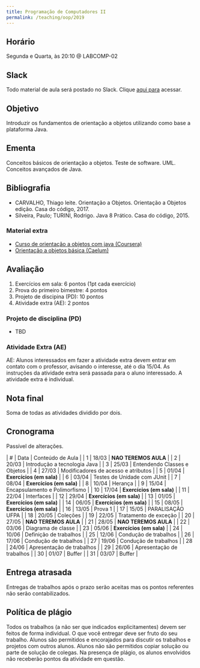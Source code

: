 ```yaml
---
title: Programação de Computadores II
permalink: /teaching/oop/2019
---
```


## Horário

Segunda e Quarta, às 20:10 @ LABCOMP-02

## Slack

Todo material de aula será postado no Slack. Clique [aqui para](https://join.slack.com/t/ufpaworkspace/shared_invite/enQtNTc5MTQ0MDA1NzQ3LWI2YzE1MTliYjQwNWZlMzkwYjhmMzdmNTI5NDVkOWM4Zjk2ZjJkMGI1YzBmMTE3OWJhMjE5YjAxYmVlYzBkNTk) acessar.

## Objetivo

Introduzir os fundamentos de orientação a objetos utilizando como base a plataforma Java.


## Ementa

Conceitos básicos de orientação a objetos. Teste de software. UML. Conceitos avançados de Java.


## Bibliografia

- CARVALHO, Thiago leite. Orientação a Objetos. Orientação a Objetos edição. Casa do código, 2017.
- Silveira, Paulo; TURINI, Rodrigo. Java 8 Prático. Casa do código, 2015.

### Material extra

- [Curso de orientação a objetos com java (Coursera)](https://www.coursera.org/learn/orientacao-a-objetos-com-java)
- [Orientação a objetos básica (Caelum)](https://www.caelum.com.br/apostila-java-orientacao-objetos/orientacao-a-objetos-basica/)

## Avaliação

1. Exercícios em sala: 6 pontos (1pt cada exercício)
2. Prova do primeiro bimestre: 4 pontos
3. Projeto de discipina (PD): 10 pontos
4. Atividade extra (AE): 2 pontos

### Projeto de disciplina (PD)

- TBD

### Atividade Extra (AE)

AE: Alunos interessados em fazer a atividade extra devem entrar em contato com o professor, avisando o interesse, até o dia 15/04. As instruções da atividade extra será passada para o aluno interessado. A atividade extra é individual.

## Nota final

Soma de todas as atividades dividido por dois.

## Cronograma

Passível de alterações.

| # | Data  | Conteúdo de Aula                        |
| 1 | 18/03 | **NAO TEREMOS AULA**                    |
| 2 | 20/03 | Introdução a tecnologia Java            |
| 3 | 25/03 | Entendendo Classes e Objetos            |
| 4 | 27/03 | Modificadores de acesso e atributos     |
| 5 | 01/04 | **Exercícios (em sala)**                |
| 6 | 03/04 | Testes de Unidade com JUnit             |
| 7 | 08/04 | **Exercícios (em sala)**                |
| 8 | 10/04 | Herança                                 |
| 9 | 15/04 | Encapsulamento e Polimorfismo           |
| 10 | 17/04 | **Exercícios (em sala)**               |
| 11 | 22/04 | Interfaces                             |
| 12 | 29/04 | **Exercícios (em sala)**               |
| 13 | 01/05 | **Exercícios (em sala)**               |
| 14 | 06/05 | **Exercícios (em sala)**               |
| 15 | 08/05 | **Exercícios (em sala)**               |
| 16 | 13/05 | Prova 1                                |
| 17 | 15/05 | PARALISAÇÃO UFPA                       |
| 18 | 20/05 | Coleções                               |
| 19 | 22/05 | Tratamento de exceção                  |
| 20 | 27/05 | **NAO TEREMOS AULA**                   |
| 21 | 28/05 | **NAO TEREMOS AULA**                   |
| 22 | 03/06 | Diagrama de classe                     |
| 23 | 05/06 | **Exercícios (em sala)**               |
| 24 | 10/06 | Definição de trabalhos                 |
| 25 | 12/06 | Condução de trabalhos                  |
| 26 | 17/06 | Condução de trabalhos                  |
| 27 | 19/06 | Condução de trabalhos                  |
| 28 | 24/06 | Apresentação de trabalhos              |
| 29 | 26/06 | Apresentação de trabalhos              |
| 30 | 01/07 | Buffer                                 |
| 31 | 03/07 | Buffer                                 |


## Entrega atrasada

Entregas de trabalhos após o prazo serão aceitas mas os pontos referentes não serão contabilizados.

## Política de plágio

Todos os trabalhos (a não ser que indicados explicitamentes) devem ser feitos de forma individual. O que você entregar deve ser fruto do seu trabalho. Alunos são permitidos e encorajados para discutir os trabalhos e projetos com outros alunos. Alunos não são permitidos copiar solução ou parte de solução de colegas. Na presença de plágio, os alunos envolvidos não receberão pontos da atividade em questão.
